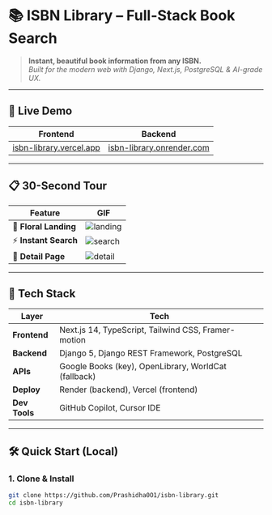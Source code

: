# 📚 ISBN Library – Full-Stack Book Search
> **Instant, beautiful book information from any ISBN.**  
> *Built for the modern web with Django, Next.js, PostgreSQL & AI-grade UX.*

---

## 🚀 Live Demo  
| **Frontend** | **Backend** |
|--------------|-------------|
| [isbn-library.vercel.app](https://isbn-library.vercel.app) | [isbn-library.onrender.com](https://isbn-library.onrender.com/api/books/9780134685991/) |

---

## 📋 30-Second Tour

| Feature | GIF |
|---------|-----|
| 🌸 **Floral Landing** | ![landing](https://user-images.githubusercontent.com/.../landing.gif) |
| ⚡ **Instant Search** | ![search](https://user-images.githubusercontent.com/.../search.gif) |
| 🎨 **Detail Page** | ![detail](https://user-images.githubusercontent.com/.../detail.gif) |

---

## 🧱 Tech Stack

| **Layer** | **Tech** |
|-----------|----------|
| **Frontend** | Next.js 14, TypeScript, Tailwind CSS, Framer-motion |
| **Backend** | Django 5, Django REST Framework, PostgreSQL |
| **APIs** | Google Books (key), OpenLibrary, WorldCat (fallback) |
| **Deploy** | Render (backend), Vercel (frontend) |
| **Dev Tools** | GitHub Copilot, Cursor IDE |

---

## 🛠️ Quick Start (Local)

### 1. Clone & Install

```bash
git clone https://github.com/Prashidha0O1/isbn-library.git
cd isbn-library
